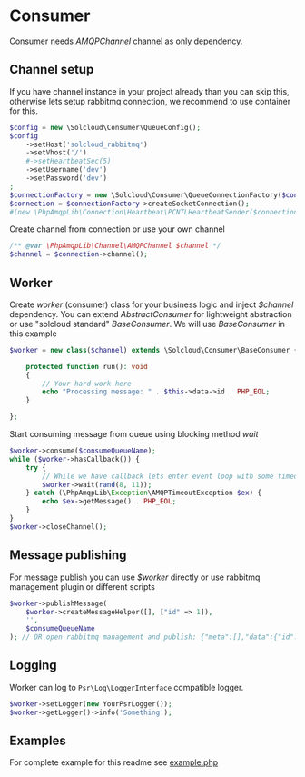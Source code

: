 # Consumer

Consumer needs _AMQPChannel_ channel as only dependency.

## Channel setup

If you have channel instance in your project already than you can skip this, otherwise lets setup rabbitmq connection, we recommend to use container for
this.

```php
$config = new \Solcloud\Consumer\QueueConfig();
$config
    ->setHost('solcloud_rabbitmq')
    ->setVhost('/')
    #->setHeartbeatSec(5)
    ->setUsername('dev')
    ->setPassword('dev')
;
$connectionFactory = new \Solcloud\Consumer\QueueConnectionFactory($config);
$connection = $connectionFactory->createSocketConnection();
#(new \PhpAmqpLib\Connection\Heartbeat\PCNTLHeartbeatSender($connection))->register(); // if heartbeat and pcntl_async_signals() is available
```

Create channel from connection or use your own channel

```php
/** @var \PhpAmqpLib\Channel\AMQPChannel $channel */
$channel = $connection->channel();
```

## Worker

Create _worker_ (consumer) class for your business logic and inject _$channel_ dependency. You can extend _AbstractConsumer_ for lightweight abstraction or use "solcloud standard" _BaseConsumer_. We will use _BaseConsumer_ in this example 

```php
$worker = new class($channel) extends \Solcloud\Consumer\BaseConsumer {

    protected function run(): void
    {
        // Your hard work here
        echo "Processing message: " . $this->data->id . PHP_EOL;
    }

};
```

Start consuming message from queue using blocking method _wait_

```php
$worker->consume($consumeQueueName);
while ($worker->hasCallback()) {
    try {
        // While we have callback lets enter event loop with some timeout
        $worker->wait(rand(8, 11));
    } catch (\PhpAmqpLib\Exception\AMQPTimeoutException $ex) {
        echo $ex->getMessage() . PHP_EOL;
    }
}
$worker->closeChannel();
```

## Message publishing

For message publish you can use _$worker_ directly or use rabbitmq management plugin or different scripts

```php
$worker->publishMessage(
    $worker->createMessageHelper([], ["id" => 1]),
    '',
    $consumeQueueName
); // OR open rabbitmq management and publish: {"meta":[],"data":{"id":1}}
```

## Logging

Worker can log to `Psr\Log\LoggerInterface` compatible logger. 

```php
$worker->setLogger(new YourPsrLogger());
$worker->getLogger()->info('Something');
```

## Examples

For complete example for this readme see [example.php](example.php)
